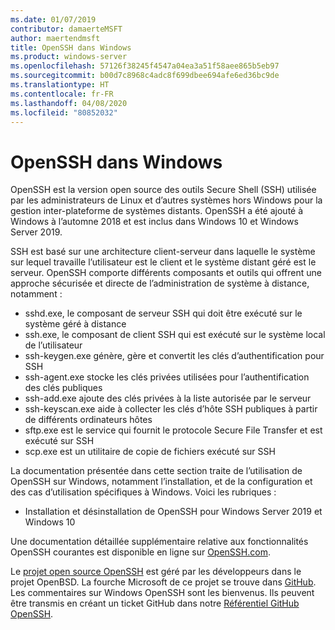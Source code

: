```yaml
---
ms.date: 01/07/2019
contributor: damaerteMSFT
author: maertendmsft
title: OpenSSH dans Windows
ms.product: windows-server
ms.openlocfilehash: 57126f38245f4547a04ea3a51f58aee865b5eb97
ms.sourcegitcommit: b00d7c8968c4adc8f699dbee694afe6ed36bc9de
ms.translationtype: HT
ms.contentlocale: fr-FR
ms.lasthandoff: 04/08/2020
ms.locfileid: "80852032"
---
```

# <a name="openssh-in-windows"></a>OpenSSH dans Windows

OpenSSH est la version open source des outils Secure Shell (SSH) utilisée par les administrateurs de Linux et d’autres systèmes hors Windows pour la gestion inter-plateforme de systèmes distants. OpenSSH a été ajouté à Windows à l’automne 2018 et est inclus dans Windows 10 et Windows Server 2019. 

SSH est basé sur une architecture client-serveur dans laquelle le système sur lequel travaille l’utilisateur est le client et le système distant géré est le serveur. OpenSSH comporte différents composants et outils qui offrent une approche sécurisée et directe de l’administration de système à distance, notamment :

* sshd.exe, le composant de serveur SSH qui doit être exécuté sur le système géré à distance 
* ssh.exe, le composant de client SSH qui est exécuté sur le système local de l’utilisateur
* ssh-keygen.exe génère, gère et convertit les clés d’authentification pour SSH 
* ssh-agent.exe stocke les clés privées utilisées pour l’authentification des clés publiques
* ssh-add.exe ajoute des clés privées à la liste autorisée par le serveur
* ssh-keyscan.exe aide à collecter les clés d’hôte SSH publiques à partir de différents ordinateurs hôtes
* sftp.exe est le service qui fournit le protocole Secure File Transfer et est exécuté sur SSH
* scp.exe est un utilitaire de copie de fichiers exécuté sur SSH

La documentation présentée dans cette section traite de l’utilisation de OpenSSH sur Windows, notamment l’installation, et de la configuration et des cas d’utilisation spécifiques à Windows. Voici les rubriques :
* Installation et désinstallation de OpenSSH pour Windows Server 2019 et Windows 10

Une documentation détaillée supplémentaire relative aux fonctionnalités OpenSSH courantes est disponible en ligne sur [OpenSSH.com](https://www.openssh.com/manual.html). 

Le [projet open source OpenSSH](https://www.openssh.com) est géré par les développeurs dans le projet OpenBSD. La fourche Microsoft de ce projet se trouve dans [GitHub](https://github.com/PowerShell/openssh-portable).
Les commentaires sur Windows OpenSSH sont les bienvenus. Ils peuvent être transmis en créant un ticket GitHub dans notre [Référentiel GitHub OpenSSH](https://github.com/PowerShell/openssh-portable). 
